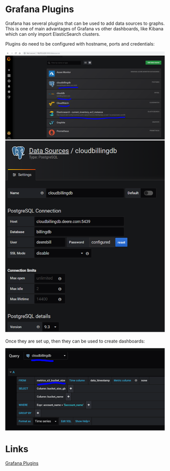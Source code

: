 # Grafana Plugins

Grafana has several plugins that can be used to add data sources to graphs.  This is one of main advantages of Grafana vs other dashboards, like Kibana which can only import ElasticSearch clusters.

Plugins do need to be configured with hostname, ports and credentials:

![Grafana Plugins](../img/grafana-plugins1.png)
![Grafana Plugins](../img/grafana-plugins2.png)

Once they are set up, then they can be used to create dashboards:

![Grafana Plugins](../img/grafana-plugins3.png)

# Links

[Grafana Plugins](https://grafana.com/grafana/plugins)